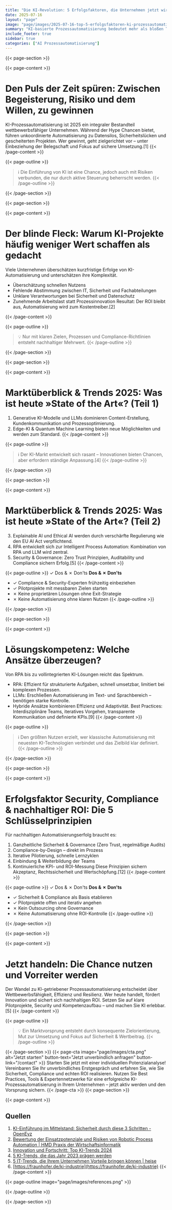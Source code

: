 ```yaml
---
title: "Die KI-Revolution: 5 Erfolgsfaktoren, die Unternehmen jetzt wirklich weiterbringen"
date: 2025-07-16
layout: "page"
image: "page/images/2025-07-16-top-5-erfolgsfaktoren-ki-prozessautomatisierung/hero.jpg"
summary: "KI-basierte Prozessautomatisierung bedeutet mehr als bloßen Technologieeinsatz. Für nachhaltigen Erfolg zählen Sicherheitsstrategie, Compliance, Pilotierung, Mitarbeiterpartizipation und transparentes ROI-Controlling. Dieses Whitepaper bietet einen fundierten Überblick: Trends, Best Practices und klare Dos & Don'ts – speziell für Entscheider in mittelständischen und großen Unternehmen."
include_footer: true
sidebar: true
categories: ["AI Prozessautomatisierung"]
---
```


{{< page-section >}}

{{< page-content >}}
# Den Puls der Zeit spüren: Zwischen Begeisterung, Risiko und dem Willen, zu gewinnen

KI-Prozessautomatisierung ist 2025 ein integraler Bestandteil wettbewerbsfähiger Unternehmen. Während der Hype Chancen bietet, führen unkoordinierte Automatisierung zu Datensilos, Sicherheitslücken und gescheiterten Projekten. Wer gewinnt, geht zielgerichtet vor – unter Einbeziehung der Belegschaft und Fokus auf sichere Umsetzung.[1]
{{< /page-content >}}

{{< page-outline >}}
> ℹ️ Die Einführung von KI ist eine Chance, jedoch auch mit Risiken verbunden, die nur durch aktive Steuerung beherrscht werden.
{{< /page-outline >}}

{{< /page-section >}}

{{< page-section >}}

{{< page-content >}}
# Der blinde Fleck: Warum KI-Projekte häufig weniger Wert schaffen als gedacht

Viele Unternehmen überschätzen kurzfristige Erfolge von KI-Automatisierung und unterschätzen ihre Komplexität.
- Überschätzung schnellen Nutzens
- Fehlende Abstimmung zwischen IT, Sicherheit und Fachabteilungen
- Unklare Verantwortungen bei Sicherheit und Datenschutz
- Zunehmende Arbeitslast statt Prozessinnovation
Resultat: Der ROI bleibt aus, Automatisierung wird zum Kostentreiber.[2]

{{< /page-content >}}

{{< page-outline >}}
> 💡 Nur mit klaren Zielen, Prozessen und Compliance-Richtlinien entsteht nachhaltiger Mehrwert.
{{< /page-outline >}}

{{< /page-section >}}

{{< page-section >}}

{{< page-content >}}
# Marktüberblick & Trends 2025: Was ist heute »State of the Art«? (Teil 1)

1. Generative KI-Modelle und LLMs dominieren Content-Erstellung, Kundenkommunikation und Prozessoptimierung.
2. Edge-KI & Quantum Machine Learning bieten neue Möglichkeiten und werden zum Standard.
{{< /page-content >}}

{{< page-outline >}}
> ℹ️ Der KI-Markt entwickelt sich rasant – Innovationen bieten Chancen, aber erfordern ständige Anpassung.[4]
{{< /page-outline >}}

{{< /page-section >}}

{{< page-section >}}

{{< page-content >}}
# Marktüberblick & Trends 2025: Was ist heute »State of the Art«? (Teil 2)

3. Explainable AI und Ethical AI werden durch verschärfte Regulierung wie den EU AI Act verpflichtend.
4. RPA entwickelt sich zur Intelligent Process Automation: Kombination von RPA und LLM wird zentral.
5. Security & Governance: Zero Trust Prinzipien, Auditability und Compliance sichern Erfolg.[5]
{{< /page-content >}}

{{< page-outline >}}
✓ Dos & ✗ Don'ts
**Dos & ✗ Don'ts**
- ✓ Compliance & Security-Experten frühzeitig einbeziehen
- ✓ Pilotprojekte mit messbaren Zielen starten
- ✗ Keine proprietären Lösungen ohne Exit-Strategie
- ✗ Keine Automatisierung ohne klaren Nutzen
{{< /page-outline >}}

{{< /page-section >}}

{{< page-section >}}

{{< page-content >}}
# Lösungskompetenz: Welche Ansätze überzeugen?

Von RPA bis zu vollintegrierten KI-Lösungen reicht das Spektrum. 
- RPA: Effizient für strukturierte Aufgaben, schnell umsetzbar, limitiert bei komplexen Prozessen.
- LLMs: Erschließen Automatisierung im Text- und Sprachbereich – benötigen starke Kontrolle.
- Hybride Ansätze kombinieren Effizienz und Adaptivität.
Best Practices: Interdisziplinäre Teams, iteratives Vorgehen, transparente Kommunikation und definierte KPIs.[9]
{{< /page-content >}}

{{< page-outline >}}
> ℹ️ Den größten Nutzen erzielt, wer klassische Automatisierung mit neuesten KI-Technologien verbindet und das Zielbild klar definiert.
{{< /page-outline >}}

{{< /page-section >}}

{{< page-section >}}

{{< page-content >}}
# Erfolgsfaktor Security, Compliance & nachhaltiger ROI: Die 5 Schlüsselprinzipien

Für nachhaltigen Automatisierungserfolg braucht es:
1. Ganzheitliche Sicherheit & Governance (Zero Trust, regelmäßige Audits)
2. Compliance-by-Design – direkt im Prozess
3. Iterative Pilotierung, schnelle Lernzyklen
4. Einbindung & Weiterbildung der Teams
5. Kontinuierliche KPI- und ROI-Messung
Diese Prinzipien sichern Akzeptanz, Rechtssicherheit und Wertschöpfung.[12]
{{< /page-content >}}

{{< page-outline >}}
✓ Dos & ✗ Don'ts
**Dos & ✗ Don'ts**
- ✓ Sicherheit & Compliance als Basis etablieren
- ✓ Pilotprojekte offen und iterativ angehen
- ✗ Kein Outsourcing ohne Governance
- ✗ Keine Automatisierung ohne ROI-Kontrolle
{{< /page-outline >}}

{{< /page-section >}}

{{< page-section >}}

{{< page-content >}}
# Jetzt handeln: Die Chance nutzen und Vorreiter werden

Der Wandel zu KI-getriebener Prozessautomatisierung entscheidet über Wettbewerbsfähigkeit, Effizienz und Resilienz. Wer heute handelt, fördert Innovation und sichert sich nachhaltigen ROI. Setzen Sie auf klare Pilotprojekte, Security und Kompetenzaufbau – und machen Sie KI erlebbar.[5]
{{< /page-content >}}

{{< page-outline >}}
> 💡 Ein Marktvorsprung entsteht durch konsequente Zielorientierung, Mut zur Umsetzung und Fokus auf Sicherheit & Wertbeitrag.
{{< /page-outline >}}

{{< /page-section >}}
{{< page-cta image="page/images/cta.png" alt="Jetzt starten" button-text="Jetzt unverbindlich anfragen" button-link="/contact" >}}
Starten Sie jetzt mit einer individuellen Potenzialanalyse! Vereinbaren Sie Ihr unverbindliches Erstgespräch und erfahren Sie, wie Sie Sicherheit, Compliance und echten ROI realisieren. Nutzen Sie Best Practices, Tools & Expertennetzwerke für eine erfolgreiche KI-Prozessautomatisierung in Ihrem Unternehmen – jetzt aktiv werden und den Vorsprung sichern.
{{< /page-cta >}}
{{< page-section >}}

{{< page-content >}}
## Quellen

1. [KI-Einführung im Mittelstand: Sicherheit durch diese 3 Schritten - OpenEyz](https://www.openeyz.one/en/blog/entscheidung-ki-einfuehrung-im-unternehmen/)  
2. [Bewertung der Einsatzpotenziale und Risiken von Robotic Process Automation | HMD Praxis der Wirtschaftsinformatik](https://link.springer.com/article/10.1365/s40702-020-00621-y)  
4. [Innovation und Fortschritt: Top KI-Trends 2024](https://www.alexanderthamm.com/de/blog/data-science-und-ki-trends/)  
5. [5 KI-Trends, die das Jahr 2023 prägen werden](https://www.statworx.com/content-hub/whitepaper/5-ki-trends-die-das-jahr-2023-praegen-werden/)  
9. [5 IT-Trends, die Ihrem Unternehmen Vorteile bringen können | heise](https://business-services.heise.de/it-management/digitalisierung/beitrag/5-it-trends-die-ihrem-unternehmen-vorteile-bringen-koennen-3304)  
12. [https://fraunhofer.de/ki-industrie](https://fraunhofer.de/ki-industrie)
{{< /page-content >}}

{{< page-outline image="page/images/references.png" >}}

{{< /page-outline >}}

{{< /page-section >}}